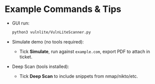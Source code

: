 # Example Commands & Tips

- GUI run:
  ```bash
  python3 vulnlite/VulnLiteScanner.py
  ```

- Simulate demo (no tools required):
  - Tick **Simulate**, run against `example.com`, export PDF to attach in ticket.

- Deep Scan (tools installed):
  - Tick **Deep Scan** to include snippets from nmap/nikto/etc.

